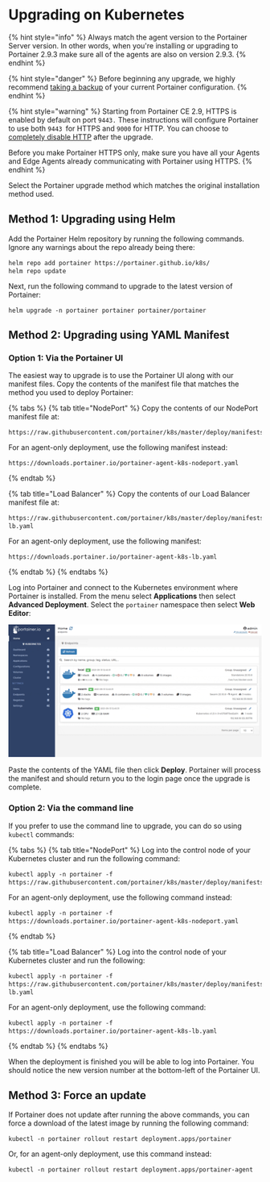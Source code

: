 # Upgrading on Kubernetes

{% hint style="info" %}
Always match the agent version to the Portainer Server version. In other words, when you're installing or upgrading to Portainer 2.9.3 make sure all of the agents are also on version 2.9.3.
{% endhint %}

{% hint style="danger" %}
Before beginning any upgrade, we highly recommend [taking a backup](../../admin/settings/#backup-portainer) of your current Portainer configuration.
{% endhint %}

{% hint style="warning" %}
Starting from Portainer CE 2.9, HTTPS is enabled by default on port `9443.` These instructions will configure Portainer to use both `9443 `for HTTPS and `9000` for HTTP. You can choose to [completely disable HTTP](../../admin/settings/#force-https-only) after the upgrade.&#x20;

Before you make Portainer HTTPS only, make sure you have all your Agents and Edge Agents already communicating with Portainer using HTTPS.&#x20;
{% endhint %}

Select the Portainer upgrade method which matches the original installation method used.

## Method 1: Upgrading using Helm

Add the Portainer Helm repository by running the following commands. Ignore any warnings about the repo already being there:

```
helm repo add portainer https://portainer.github.io/k8s/
helm repo update
```

Next, run the following command to upgrade to the latest version of Portainer:

```
helm upgrade -n portainer portainer portainer/portainer
```

## Method 2: Upgrading using YAML Manifest

### Option 1: Via the Portainer UI

The easiest way to upgrade is to use the Portainer UI along with our manifest files. Copy the contents of the manifest file that matches the method you used to deploy Portainer:

{% tabs %}
{% tab title="NodePort" %}
Copy the contents of our NodePort manifest file at:

```
https://raw.githubusercontent.com/portainer/k8s/master/deploy/manifests/portainer/portainer.yaml
```

For an agent-only deployment, use the following manifest instead:

```
https://downloads.portainer.io/portainer-agent-k8s-nodeport.yaml
```
{% endtab %}

{% tab title="Load Balancer" %}
Copy the contents of our Load Balancer manifest file at:

```
https://raw.githubusercontent.com/portainer/k8s/master/deploy/manifests/portainer/portainer-lb.yaml
```

For an agent-only deployment, use the following manifest:

```
https://downloads.portainer.io/portainer-agent-k8s-lb.yaml
```
{% endtab %}
{% endtabs %}

Log into Portainer and connect to the Kubernetes environment where Portainer is installed. From the menu select **Applications** then select **Advanced Deployment**. Select the `portainer` namespace then select **Web Editor**:

![](../../.gitbook/assets/upgrade-k8s-1.gif)

Paste the contents of the YAML file then click **Deploy**. Portainer will process the manifest and should return you to the login page once the upgrade is complete.

### Option 2: Via the command line

If you prefer to use the command line to upgrade, you can do so using `kubectl` commands:

{% tabs %}
{% tab title="NodePort" %}
Log into the control node of your Kubernetes cluster and run the following command:

```
kubectl apply -n portainer -f https://raw.githubusercontent.com/portainer/k8s/master/deploy/manifests/portainer/portainer.yaml
```

For an agent-only deployment, use the following command instead:

```
kubectl apply -n portainer -f https://downloads.portainer.io/portainer-agent-k8s-nodeport.yaml
```
{% endtab %}

{% tab title="Load Balancer" %}
Log into the control node of your Kubernetes cluster and run the following:

```
kubectl apply -n portainer -f https://raw.githubusercontent.com/portainer/k8s/master/deploy/manifests/portainer/portainer-lb.yaml
```

For an agent-only deployment, use the following command:

```
kubectl apply -n portainer -f https://downloads.portainer.io/portainer-agent-k8s-lb.yaml
```
{% endtab %}
{% endtabs %}

When the deployment is finished you will be able to log into Portainer. You should notice the new version number at the bottom-left of the Portainer UI.

## Method 3: Force an update

If Portainer does not update after running the above commands, you can force a download of the latest image by running the following command:

```
kubectl -n portainer rollout restart deployment.apps/portainer
```

Or, for an agent-only deployment, use this command instead:

```
kubectl -n portainer rollout restart deployment.apps/portainer-agent
```
